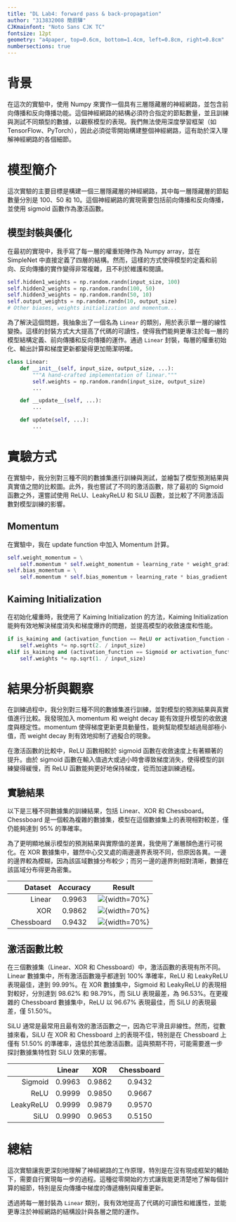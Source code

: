 ```yaml
---
title: "DL Lab4: forward pass & back-propagation"
author: "313832008 簡蔚驊"
CJKmainfont: "Noto Sans CJK TC"
fontsize: 12pt
geometry: "a4paper, top=0.6cm, bottom=1.4cm, left=0.8cm, right=0.8cm"
numbersections: true
---
```


# 背景

在這次的實驗中，使用 Numpy 來實作一個具有三層隱藏層的神經網路，並包含前向傳播和反向傳播功能。這個神經網路的結構必須符合指定的節點數量，並且訓練與測試不同類型的數據，以觀察模型的表現。我們無法使用深度學習框架（如 TensorFlow、PyTorch），因此必須從零開始構建整個神經網路，這有助於深入理解神經網路的各個細節。 

# 模型簡介

這次實驗的主要目標是構建一個三層隱藏層的神經網路，其中每一層隱藏層的節點數量分別是 100、50 和 10。這個神經網路的實現需要包括前向傳播和反向傳播，並使用 sigmoid 函數作為激活函數。

## 模型封裝與優化

在最初的實現中，我手寫了每一層的權重矩陣作為 Numpy array，並在 SimpleNet 中直接定義了四層的結構。然而，這樣的方式使得模型的定義和前向、反向傳播的實作變得非常複雜，且不利於維護和閱讀。

```python
self.hidden1_weights = np.random.randn(input_size, 100)
self.hidden2_weights = np.random.randn(100, 50)
self.hidden3_weights = np.random.randn(50, 10)
self.output_weights = np.random.randn(10, output_size)
# Other biases, weights initialization and momentum...
```

為了解決這個問題，我抽象出了一個名為 `Linear` 的類別，用於表示單一層的線性變換。這樣的封裝方式大大提高了代碼的可讀性，使得我們能夠更專注於每一層的模型結構定義、前向傳播和反向傳播的運作。通過 `Linear` 封裝，每層的權重初始化、輸出計算和梯度更新都變得更加簡潔明確。

```python
class Linear:
    def __init__(self, input_size, output_size, ...):
        """A hand-crafted implementation of linear."""
        self.weights = np.random.randn(input_size, output_size) 
        ...

    def __update__(self, ...):
        ...

    def update(self, ...):
        ...
```

# 實驗方式

在實驗中，我分別對三種不同的數據集進行訓練與測試，並繪製了模型預測結果與真實值之間的比較圖。此外，我也嘗試了不同的激活函數，除了最初的 Sigmoid 函數之外，還嘗試使用 ReLU、LeakyReLU 和 SiLU 函數，並比較了不同激活函數對模型訓練的影響。

## Momentum

在實驗中，我在 update function 中加入 Momentum 計算。

```python
self.weight_momentum = \
    self.momentum * self.weight_momentum + learning_rate * weight_gradient
self.bias_momentum = \
    self.momentum * self.bias_momentum + learning_rate * bias_gradient
```

## Kaiming Initialization

在初始化權重時，我使用了 Kaiming Initialization 的方法，Kaiming Initialization 能夠有效地解決梯度消失和梯度爆炸的問題，並提高模型的收斂速度和性能。

```python
if is_kaiming and (activation_function == ReLU or activation_function == LeakyReLU):
    self.weights *= np.sqrt(2. / input_size)
elif is_kaiming and (activation_function == Sigmoid or activation_function == SiLU):
    self.weights *= np.sqrt(1. / input_size)
```

<!-- ## 超參數搜尋

將以上的優化技術結合在一起，我進行了超參數的搜尋，以找到最佳的模型參數。我對 momentum、weight decay、Kaiming Initialization 和激活函數進行了不同的組合，並通過網格搜索的方式找到最佳的超參數組合。

```python
param_grid = {
    'momentum': [0, 0.9, 0.95, 0.8, 0.7],
    'is_kaiming': [True, False],
    'activate_function': [Sigmoid, ReLU, LeakyReLU, SiLU]
}
``` -->

# 結果分析與觀察

在訓練過程中，我分別對三種不同的數據集進行訓練，並對模型的預測結果與真實值進行比較。我發現加入 momentum 和 weight decay 能有效提升模型的收斂速度與穩定性。momentum 使得梯度更新更具動量性，能夠幫助模型越過局部極小值，而 weight decay 則有效地抑制了過擬合的現象。

在激活函數的比較中，ReLU 函數相較於 sigmoid 函數在收斂速度上有著顯著的提升。由於 sigmoid 函數在輸入值過大或過小時會導致梯度消失，使得模型的訓練變得緩慢，而 ReLU 函數能夠更好地保持梯度，從而加速訓練過程。

## 實驗結果

以下是三種不同數據集的訓練結果，包括 Linear、XOR 和 Chessboard。Chessboard 是一個較為複雜的數據集，模型在這個數據集上的表現相對較差，僅仍能夠達到 95% 的準確率。

為了更明顯地展示模型的預測結果與實際值的差異，我使用了漸層顏色進行可視化。在 XOR 數據集中，雖然中心交叉處的兩邊邊界表現不同，但原因各異。一邊的邊界較為模糊，因為該區域數據分布較少；而另一邊的邊界則相對清晰，數據在該區域分布得更為密集。

|Dataset|Accuracy|Result|
|---:|:---:|:---:|
|Linear|0.9963|![](./assets/linear.png){width=70%}|
|XOR|0.9862|![](./assets/xor.png){width=70%}|
|Chessboard|0.9432|![](./assets/chessboard.png){width=70%}|

## 激活函數比較

在三個數據集（Linear、XOR 和 Chessboard）中，激活函數的表現有所不同。Linear 數據集中，所有激活函數幾乎都達到 100% 準確率，ReLU 和 LeakyReLU 表現最佳，達到 99.99%。在 XOR 數據集中，Sigmoid 和 LeakyReLU 的表現相對較好，分別達到 98.62% 和 98.79%，而 SiLU 表現最差，為 96.53%。在更複雜的 Chessboard 數據集中，ReLU 以 96.67% 表現最佳，而 SiLU 的表現最差，僅 51.50%。

SiLU 通常是最常用且最有效的激活函數之一，因為它平滑且非線性。然而，從數據來看，SiLU 在 XOR 和 Chessboard 上的表現不佳，特別是在 Chessboard 上僅有 51.50% 的準確率，遠低於其他激活函數。這與預期不符，可能需要進一步探討數據集特性對 SiLU 效果的影響。

||Linear|XOR|Chessboard|
|---:|:---:|:---:|:---:|
|Sigmoid|0.9963|0.9862|0.9432|
|ReLU|0.9999|0.9850|0.9667|
|LeakyReLU|0.9999|0.9879|0.9570|
|SiLU|0.9990|0.9653|0.5150|

# 總結

這次實驗讓我更深刻地理解了神經網路的工作原理，特別是在沒有現成框架的輔助下，需要自行實現每一步的過程。這種從零開始的方式讓我能更清楚地了解每個計算的細節，特別是反向傳播中梯度的傳遞機制與權重更新。

透過將每一層封裝為 `Linear` 類別，我有效地提高了代碼的可讀性和維護性，並能更專注於神經網路的結構設計與各層之間的運作。
